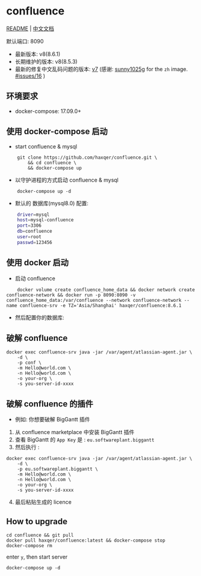 # confluence

[README](README.md) | [中文文档](README_zh.md)

默认端口: 8090

+ 最新版本: v8(8.6.1)
+ 长期维护的版本: v8(8.5.3)
+ 最新的修复中文乱码问题的版本: [v7](https://github.com/haxqer/confluence/tree/latest-zh) (感谢: [sunny1025g](https://github.com/sunny1025g) for the `zh` image. [#issues/16](https://github.com/haxqer/confluence/issues/16) )

## 环境要求
- docker-compose: 17.09.0+

## 使用 docker-compose 启动

- start confluence & mysql

```
    git clone https://github.com/haxqer/confluence.git \
        && cd confluence \
        && docker-compose up
```

- 以守护进程的方式启动 confluence & mysql

```
    docker-compose up -d
```

- 默认的 数据库(mysql8.0) 配置:

```bash
    driver=mysql
    host=mysql-confluence
    port=3306
    db=confluence
    user=root
    passwd=123456
```

## 使用 docker 启动

- 启动 confluence

```
    docker volume create confluence_home_data && docker network create confluence-network && docker run -p 8090:8090 -v confluence_home_data:/var/confluence --network confluence-network --name confluence-srv -e TZ='Asia/Shanghai' haxqer/confluence:8.6.1
```

- 然后配置你的数据库:


## 破解 confluence

```
docker exec confluence-srv java -jar /var/agent/atlassian-agent.jar \
    -d \
    -p conf \
    -m Hello@world.com \
    -n Hello@world.com \
    -o your-org \
    -s you-server-id-xxxx
```

## 破解 confluence 的插件

- 例如: 你想要破解 BigGantt 插件
1. 从 confluence marketplace 中安装 BigGantt 插件
2. 查看 BigGantt 的 `App Key` 是 : `eu.softwareplant.biggantt`
3. 然后执行 :

```
docker exec confluence-srv java -jar /var/agent/atlassian-agent.jar \
    -d \
    -p eu.softwareplant.biggantt \
    -m Hello@world.com \
    -n Hello@world.com \
    -o your-org \
    -s you-server-id-xxxx
```

4. 最后粘贴生成的 licence


## How to upgrade

```shell
cd confluence && git pull
docker pull haxqer/confluence:latest && docker-compose stop
docker-compose rm
```

enter `y`, then start server

```shell
docker-compose up -d
```

